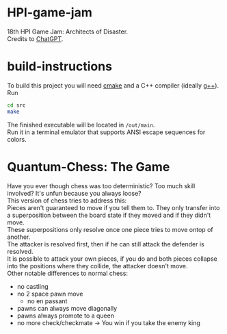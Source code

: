 # HPI-game-jam
18th HPI Game Jam: Architects of Disaster.  
Credits to [ChatGPT](https://chatgpt.com/share/ea195cec-ca03-48bd-abb5-0740f3a8628f).  

# build-instructions
To build this project you will need [cmake](https://cmake.org/) and a C++ compiler (ideally [g++](https://gcc.gnu.org/)).  
Run
```sh
cd src
make
```
The finished executable will be located in `/out/main`.  
Run it in a terminal emulator that supports ANSI escape sequences for colors.  
# Quantum-Chess: The Game
Have you ever though chess was too deterministic? Too much skill involved? It's unfun because you always loose?  
This version of chess tries to address this:  
Pieces aren't guaranteed to move if you tell them to. They only transfer into a superposition between the board state if they moved and if they didn't move.  
These superpositions only resolve once one piece tries to move ontop of another.  
The attacker is resolved first, then if he can still attack the defender is resolved.  
It is possible to attack your own pieces, if you do and both pieces collapse into the positions where they collide, the attacker doesn't move.  
Other notable differences to normal chess:
- no castling
- no 2 space pawn move
	- no en passant
- pawns can always move diagonally
- pawns always promote to a queen
- no more check/checkmate -> You win if you take the enemy king